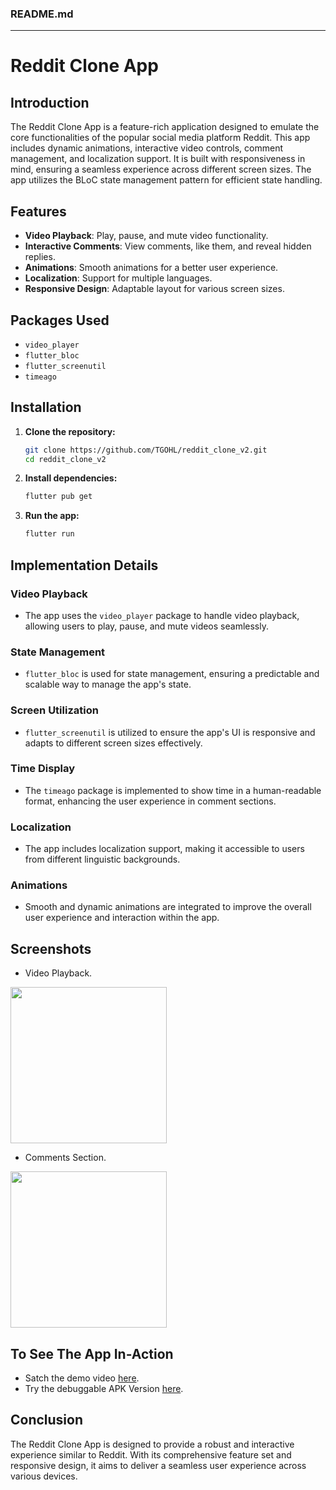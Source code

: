 ### README.md

---

# Reddit Clone App

## Introduction
The Reddit Clone App is a feature-rich application designed to emulate the core functionalities of the popular social media platform Reddit. This app includes dynamic animations, interactive video controls, comment management, and localization support. It is built with responsiveness in mind, ensuring a seamless experience across different screen sizes. The app utilizes the BLoC state management pattern for efficient state handling.

## Features
- **Video Playback**: Play, pause, and mute video functionality.
- **Interactive Comments**: View comments, like them, and reveal hidden replies.
- **Animations**: Smooth animations for a better user experience.
- **Localization**: Support for multiple languages.
- **Responsive Design**: Adaptable layout for various screen sizes.

## Packages Used
- `video_player`
- `flutter_bloc`
- `flutter_screenutil`
- `timeago`

## Installation
1. **Clone the repository:**
    ```bash
    git clone https://github.com/TGOHL/reddit_clone_v2.git
    cd reddit_clone_v2
    ```

2. **Install dependencies:**
    ```bash
    flutter pub get
    ```

3. **Run the app:**
    ```bash
    flutter run
    ```

## Implementation Details
### Video Playback
- The app uses the `video_player` package to handle video playback, allowing users to play, pause, and mute videos seamlessly.

### State Management
- `flutter_bloc` is used for state management, ensuring a predictable and scalable way to manage the app's state.

### Screen Utilization
- `flutter_screenutil` is utilized to ensure the app's UI is responsive and adapts to different screen sizes effectively.

### Time Display
- The `timeago` package is implemented to show time in a human-readable format, enhancing the user experience in comment sections.

### Localization
- The app includes localization support, making it accessible to users from different linguistic backgrounds.

### Animations
- Smooth and dynamic animations are integrated to improve the overall user experience and interaction within the app.

## Screenshots
- Video Playback.
<p float="left">
  <img src="screenshots/Video_Player.png" width="250" />
</p>

- Comments Section.
<p float="left">
  <img src="screenshots/Comments.png" width="250" />
</p>

## To See The App In-Action
- Satch the demo video [here](https://github.com/TGOHL/reddit_clone_v2/tree/main/output).
- Try the debuggable APK Version [here](https://github.com/TGOHL/reddit_clone_v2/tree/main/output).

## Conclusion
The Reddit Clone App is designed to provide a robust and interactive experience similar to Reddit. With its comprehensive feature set and responsive design, it aims to deliver a seamless user experience across various devices.
